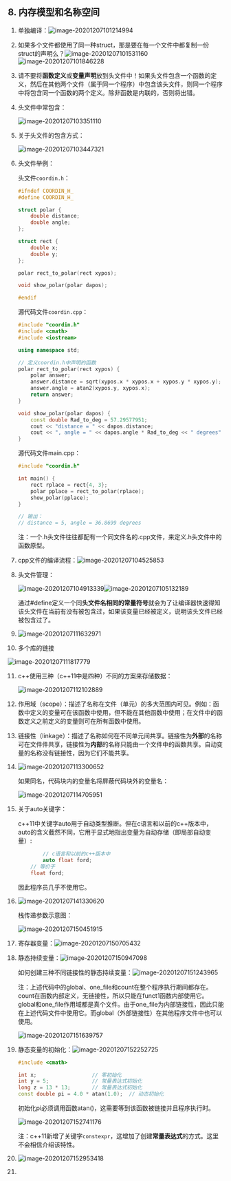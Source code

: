 ## 8. 内存模型和名称空间

1. 单独编译：![image-20201207101214994](assets/image-20201207101214994.png)

2. 如果多个文件都使用了同一种struct，那是要在每一个文件中都复制一份struct的声明么？![image-20201207101531160](assets/image-20201207101531160.png)![image-20201207101846228](assets/image-20201207101846228.png)

3. 请不要将**函数定义**或**变量声明**放到头文件中！如果头文件包含一个函数的定义，然后在其他两个文件（属于同一个程序）中包含该头文件，则同一个程序中将包含同一个函数的两个定义。除非函数是内联的，否则将出错。

4. 头文件中常包含：

   ![image-20201207103351110](assets/image-20201207103351110.png)

5. 关于头文件的包含方式：

   ![image-20201207103447321](assets/image-20201207103447321.png)

6. 头文件举例：

   头文件`coordin.h`：

   ```cpp
   #ifndef COORDIN_H_
   #define COORDIN_H_
   
   struct polar {
       double distance;
       double angle;
   };
   
   struct rect {
       double x;
       double y;
   };
   
   polar rect_to_polar(rect xypos);
   
   void show_polar(polar dapos);
   
   #endif
   ```

   源代码文件`coordin.cpp`：

   ```cpp
   #include "coordin.h"
   #include <cmath>
   #include <iostream>
   
   using namespace std;
   
   // 定义coordin.h中声明的函数
   polar rect_to_polar(rect xypos) {
       polar answer;
       answer.distance = sqrt(xypos.x * xypos.x + xypos.y * xypos.y);
       answer.angle = atan2(xypos.y, xypos.x);
       return answer;
   }
   
   void show_polar(polar dapos) {
       const double Rad_to_deg = 57.29577951;
       cout << "distance = " << dapos.distance;
       cout << ", angle = " << dapos.angle * Rad_to_deg << " degrees" << endl;
   }
   ```

   源代码文件main.cpp：

   ```cpp
   #include "coordin.h"
   
   int main() {
       rect rplace = rect{4, 3};
       polar pplace = rect_to_polar(rplace);
       show_polar(pplace);
   }
   
   // 输出：
   // distance = 5, angle = 36.8699 degrees
   ```

   注：一个.h头文件往往都配有一个同文件名的.cpp文件，来定义.h头文件中的函数原型。

7. cpp文件的编译流程：![image-20201207104525853](assets/image-20201207104525853.png)

8. 头文件管理：

   ![image-20201207104913339](assets/image-20201207104913339.png)![image-20201207105132189](assets/image-20201207105132189.png)

   通过#define定义一个同**头文件名相同的常量符号**就会为了让编译器快速得知该头文件在当前有没有被包含过，如果该变量已经被定义，说明该头文件已经被包含过了。

9. ![image-20201207111632971](assets/image-20201207111632971.png)

10. 多个库的链接

   ![image-20201207111817779](assets/image-20201207111817779.png)

11. c++使用三种（c++11中是四种）不同的方案来存储数据：

    ![image-20201207112102889](assets/image-20201207112102889.png)

12. 作用域（scope）：描述了名称在文件（单元）的多大范围内可见。例如：函数中定义的变量可在该函数中使用，但不能在其他函数中使用；在文件中的函数定义之前定义的变量则可在所有函数中使用。

13. 链接性（linkage）：描述了名称如何在不同单元间共享。链接性为**外部**的名称可在文件件共享，链接性为**内部**的名称只能由一个文件中的函数共享。自动变量的名称没有链接性，因为它们不能共享。

14. ![image-20201207113300652](assets/image-20201207113300652.png)

    如果同名，代码块内的变量名将屏蔽代码块外的变量名：

    ![image-20201207114705951](assets/image-20201207114705951.png)

15. 关于auto关键字：

    c++11中关键字auto用于自动类型推断。但在c语言和以前的c++版本中，auto的含义截然不同，它用于显式地指出变量为自动存储（即局部自动变量）:

    ```cpp
    		// c语言和以前的c++版本中
    		auto float ford;
        // 等价于
        float ford;
    ```

    因此程序员几乎不使用它。

16. ![image-20201207141330620](assets/image-20201207141330620.png)

    栈传递参数示意图：

    ![image-20201207150451915](assets/image-20201207150451915.png)

17. 寄存器变量：![image-20201207150705432](assets/image-20201207150705432.png)

18. 静态持续变量：![image-20201207150947098](assets/image-20201207150947098.png)

    如何创建三种不同链接性的静态持续变量：![image-20201207151243965](assets/image-20201207151243965.png)

    注：上述代码中的global、one_file和count在整个程序执行期间都存在。count在函数内部定义，无链接性，所以只能在funct1函数内部使用它。global和one_file作用域都是真个文件。由于one_file为内部链接性，因此只能在上述代码文件中使用它。而global（外部链接性）在其他程序文件中也可以使用。

    ![image-20201207151639757](assets/image-20201207151639757.png)
    
19. 静态变量的初始化：![image-20201207152252725](assets/image-20201207152252725.png)

    ```cpp
    #include <cmath>
    
    int x;                  // 零初始化
    int y = 5;              // 常量表达式初始化
    long z = 13 * 13;       // 常量表达式初始化
    const double pi = 4.0 * atan(1.0);  // 动态初始化
    ```

    初始化pi必须调用函数atan()，这需要等到该函数被链接并且程序执行时。

    ![image-20201207152741176](assets/image-20201207152741176.png)

    注：c++11新增了关键字`constexpr`，这增加了创建**常量表达式**的方式。这里不会相信介绍该特性。

20. ![image-20201207152953418](assets/image-20201207152953418.png)

21. 



​    

​    
